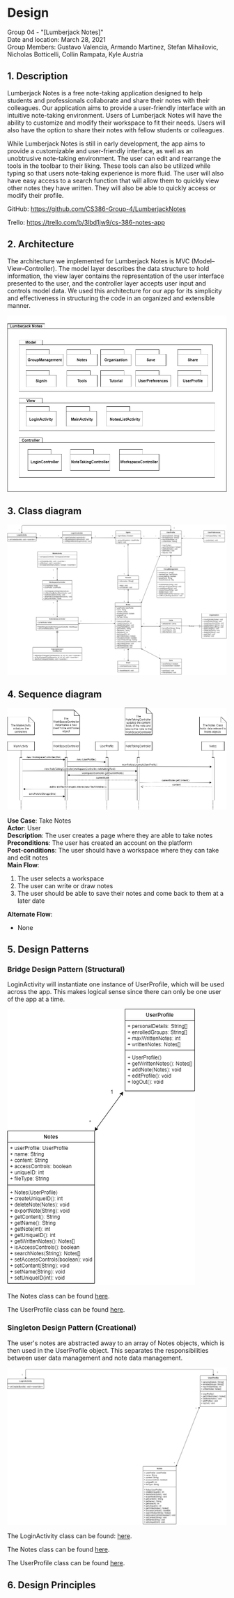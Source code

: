 # Design
Group 04 - "[Lumberjack Notes]"  
Date and location: March 28, 2021  
Group Members: Gustavo Valencia, Armando Martinez, Stefan Mihailovic, Nicholas Botticelli, Collin Rampata, Kyle Austria

## 1. Description

Lumberjack Notes is a free note-taking application designed to help students and professionals collaborate and share
their notes with their colleagues. Our application aims to provide a user-friendly interface with an intuitive
note-taking environment. Users of Lumberjack Notes will have the ability to customize and modify their workspace to
fit their needs. Users will also have the option to share their notes with fellow students or colleagues.

While Lumberjack Notes is still in early development, the app aims to provide a customizable and user-friendly
interface, as well as an unobtrusive note-taking environment. The user can edit and rearrange the tools in the toolbar
to their liking. These tools can also be utilized while typing so that users note-taking experience is more fluid. The
user will also have easy access to a search function that will allow them to quickly view other notes they have
written. They will also be able to quickly access or modify their profile.

GitHub: https://github.com/CS386-Group-4/LumberjackNotes

Trello: https://trello.com/b/3lbd1jw9/cs-386-notes-app

## 2. Architecture

The architecture we implemented for Lumberjack Notes is MVC (Model–View–Controller). The model layer describes the data
structure to hold information, the view layer contains the representation of the user interface presented to the user,
and the controller layer accepts user input and controls model data. We used this architecture for our app for its
simplicity and effectiveness in structuring the code in an organized and extensible manner.

![Architecture](./images/Deliverable_5_Design_Architecture.png)

## 3. Class diagram

![UML Diagram](./images/Deliverable_5_Design_UML_Diagram.png)

## 4. Sequence diagram

![Sequence Diagram](./images/Deliverable_5_Design_Sequence_Diagram.png)

**Use Case**: Take Notes  
**Actor**: User  
**Description**: The user creates a page where they are able to take notes  
**Preconditions**: The user has created an account on the platform  
**Post-conditions**: The user should have a workspace where they can take and edit notes  
**Main Flow**:
1. The user selects a workspace
2. The user can write or draw notes
3. The user should be able to save their notes and come back to them at a later date

**Alternate Flow**:
- None

## 5. Design Patterns

### Bridge Design Pattern (Structural)

LoginActivity will instantiate one instance of UserProfile, which will be used across the app. This makes logical sense
since there can only be one user of the app at a time.

![Bridge Design Pattern UML Diagram](./images/D5_Bridge_Design_Pattern.png)

The Notes class can be found [here](../android_app/app/src/main//java/orf/cs386group4/lumberjacknotes/models/Notes.java).

The UserProfile class can be found [here](../android_app/app/src/main//java/orf/cs386group4/lumberjacknotes/models/UserProfile.java).

### Singleton Design Pattern (Creational)

The user's notes are abstracted away to an array of Notes objects, which is then used in the UserProfile object. This
separates the responsibilities between user data management and note data management.

![Singleton Design Pattern UML Diagram](./images/D5_Singleton_Design_Pattern.png)

The LoginActivity class can be found: [here](../android_app/app/src/main//java/orf/cs386group4/lumberjacknotes/ui/LoginActivity.java).

The Notes class can be found [here](../android_app/app/src/main//java/orf/cs386group4/lumberjacknotes/models/Notes.java).

The UserProfile class can be found [here](../android_app/app/src/main//java/orf/cs386group4/lumberjacknotes/models/UserProfile.java).

## 6. Design Principles
